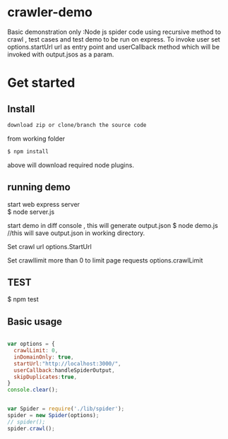 # crawler-demo
Basic demonstration only :Node js spider code using recursive method to crawl , test cases and test demo to be run on express. 
To invoke user set options.startUrl url as entry point and userCallback method which will be invoked with output.jsos as a param.
  
  # Get started

## Install

```sh
download zip or clone/branch the source code
```
from working folder 
```js
$ npm install 
```
above will download required node plugins.

## running demo 
start web express server  
$ node server.js

start demo  in diff console , this will generate output.json
$ node demo.js
//this will save output.json in working directory.

Set crawl url 
    options.StartUrl

Set crawllimit more than 0 to limit page requests
    options.crawlLimit

## TEST 
$ npm test

## Basic usage

```js

var options = {
  crawlLimit: 0,
  inDomainOnly: true,
  startUrl:"http://localhost:3000/",
  userCallback:handleSpiderOutput,
  skipDuplicates:true,
}
console.clear();


var Spider = require('./lib/spider');
spider = new Spider(options);
// spider();
spider.crawl();
